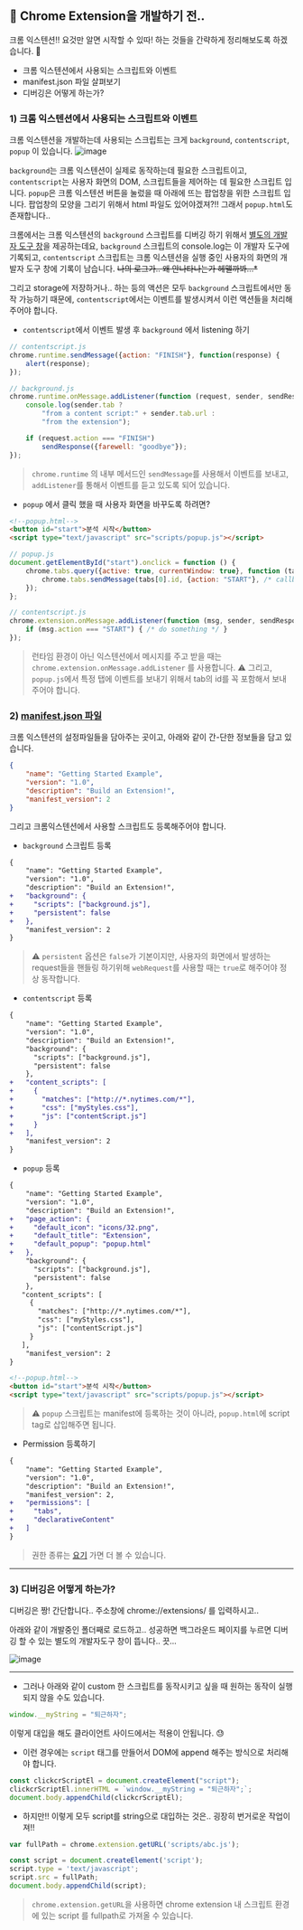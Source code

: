 ## 🔎  Chrome Extension을 개발하기 전..

크롬 익스텐션!! 요것만 알면 시작할 수 있따! 하는 것들을 간략하게 정리해보도록 하겠습니다. 🙂

- 크롬 익스텐션에서 사용되는 스크립트와 이벤트
- manifest.json 파일 살펴보기
- 디버깅은 어떻게 하는가?


### 1) 크롬 익스텐션에서 사용되는 스크립트와 이벤트

크롬 익스텐션을 개발하는데 사용되는 스크립트는 크게 `background`, `contentscript`, `popup` 이 있습니다.
![image](https://user-images.githubusercontent.com/25981942/51577997-2fdcbd00-1eff-11e9-8700-40e487ea9307.png)

`background`는 크롬 익스텐션이 실제로 동작하는데 필요한 스크립트이고,
`contentscript`는 사용자 화면의 DOM, 스크립트들을 제어하는 데 필요한 스크립트 입니다.
`popup`은 크롬 익스텐션 버튼을 눌렀을 때 아래에 뜨는 팝업창을 위한 스크립트 입니다.
팝업창의 모양을 그리기 위해서 html 파일도 있어야겠져?!! 그래서 `popup.html`도 존재합니다..

크롬에서는 크롬 익스텐션의 `background` 스크립트를 디버깅 하기 위해서 [별도의 개발자 도구 창](https://developer.chrome.com/extensions/getstarted#background)을 제공하는데요,
`background` 스크립트의 console.log는 이 개발자 도구에 기록되고,
`contentscript` 스크립트는 크롬 익스텐션을 실행 중인 사용자의 화면의 개발자 도구 창에 기록이 남습니다.
~~나의 로그가.. 왜 안나타나는가 헤맬까봐...*~~

그리고 storage에 저장하거나.. 하는 등의 액션은 모두 `background` 스크립트에서만 동작 가능하기 때문에,
`contentscript`에서는 이벤트를 발생시켜서 이런 액션들을 처리해주어야 합니다.

- `contentscript`에서 이벤트 발생 후 `background` 에서 listening 하기

```js
// contentscript.js
chrome.runtime.sendMessage({action: "FINISH"}, function(response) {
    alert(response);
});
```
```js
// background.js
chrome.runtime.onMessage.addListener(function (request, sender, sendResponse) {
	console.log(sender.tab ?
		"from a content script:" + sender.tab.url :
		"from the extension");

	if (request.action === "FINISH")
		sendResponse({farewell: "goodbye"});
});
```
> `chrome.runtime` 의 내부 메서드인 `sendMessage`를 사용해서 이벤트를 보내고,
>`addListener`를 통해서 이벤트를 듣고 있도록 되어 있습니다.

- `popup` 에서 클릭 했을 때 사용자 화면을 바꾸도록 하려면?

```html
<!--popup.html-->
<button id="start">분석 시작</button>
<script type="text/javascript" src="scripts/popup.js"></script>
```
```js
// popup.js
document.getElementById("start").onclick = function () {
	chrome.tabs.query({active: true, currentWindow: true}, function (tabs) {
		chrome.tabs.sendMessage(tabs[0].id, {action: "START"}, /* callback */);
	});
};
```
```js
// contentscript.js
chrome.extension.onMessage.addListener(function (msg, sender, sendResponse) {
	if (msg.action === "START") { /* do something */ }
});
```
> 런타임 환경이 아닌 익스텐션에서 메시지를 주고 받을 때는
> `chrome.extension.onMessage.addListener` 를 사용합니다.
> ⚠️ 그리고, `popup.js`에서 특정 탭에 이벤트를 보내기 위해서 tab의 id를 꼭 포함해서 보내주어야 합니다.

### 2) [manifest.json 파일](https://developer.chrome.com/extensions/extensions/manifest)
크롬 익스텐션의 설정파일들을 담아주는 곳이고, 아래와 같이 간-단한 정보들을 담고 있습니다.
```json
{
    "name": "Getting Started Example",
    "version": "1.0",
    "description": "Build an Extension!",
    "manifest_version": 2
}
```
그리고 크롬익스텐션에서 사용할 스크립트도 등록해주어야 합니다.

- `background` 스크립트 등록

```diff
{
    "name": "Getting Started Example",
    "version": "1.0",
    "description": "Build an Extension!",
+   "background": {
+     "scripts": ["background.js"],
+     "persistent": false
+   },
    "manifest_version": 2
}
```

> ⚠️ `persistent` 옵션은 `false`가 기본이지만,
> 사용자의 화면에서 발생하는 request들을 핸들링 하기위해
>`webRequest`를 사용할 때는 `true`로 해주어야 정상 동작합니다.

- `contentscript` 등록

```diff
{
    "name": "Getting Started Example",
    "version": "1.0",
    "description": "Build an Extension!",
    "background": {
      "scripts": ["background.js"],
      "persistent": false
    },
+   "content_scripts": [
+     {
+       "matches": ["http://*.nytimes.com/*"],
+       "css": ["myStyles.css"],
+       "js": ["contentScript.js"]
+     }
+   ],
    "manifest_version": 2
}
```
- `popup` 등록

```diff
{
    "name": "Getting Started Example",
    "version": "1.0",
    "description": "Build an Extension!",
+   "page_action": {
+     "default_icon": "icons/32.png",
+     "default_title": "Extension",
+     "default_popup": "popup.html"
+   },
    "background": {
      "scripts": ["background.js"],
      "persistent": false
    },
   "content_scripts": [
     {
       "matches": ["http://*.nytimes.com/*"],
       "css": ["myStyles.css"],
       "js": ["contentScript.js"]
     }
   ],
    "manifest_version": 2
}
```

```html
<!--popup.html-->
<button id="start">분석 시작</button>
<script type="text/javascript" src="scripts/popup.js"></script>
```
> ⚠️ `popup` 스크립트는 manifest에 등록하는 것이 아니라,
> `popup.html`에 script tag로 삽입해주면 됩니다.

- Permission 등록하기

```diff
{
    "name": "Getting Started Example",
    "version": "1.0",
    "description": "Build an Extension!",
    "manifest_version": 2,
+   "permissions": [
+     "tabs",
+     "declarativeContent"
+   ]
}
```
> 권한 종류는 [요기](https://developer.chrome.com/apps/declare_permissions) 가면 더 볼 수 있습니다.

------

### 3) 디버깅은 어떻게 하는가?

디버깅은 짱! 간단합니다..
주소창에 chrome://extensions/ 를 입력하시고..

아래와 같이 개발중인 폴더째로 로드하고..
성공하면 백그라운드 페이지를 누르면 디버깅 할 수 있는 별도의 개발자도구 창이 뜹니다.. 끗...

![image](https://user-images.githubusercontent.com/25981942/51578211-1b4cf480-1f00-11e9-978d-ff51fdea7919.png)

------

- 그러나 아래와 같이 custom 한 스크립트를 동작시키고 싶을 때
   원하는 동작이 실행되지 않을 수도 있습니다.

```js
window.__myString = "퇴근하자";
```
이렇게 대입을 해도 클라이언트 사이드에서는 적용이 안됩니다. 😓

- 이런 경우에는 `script` 태그를 만들어서 DOM에 append 해주는 방식으로 처리해야 합니다.

```js
const clickcrScriptEl = document.createElement("script");
clickcrScriptEl.innerHTML = `window.__myString = "퇴근하자";`;
document.body.appendChild(clickcrScriptEl);
```

- 하지만!! 이렇게 모두 script를 string으로 대입하는 것은.. 굉장히 번거로운 작업이져!!

```js
var fullPath = chrome.extension.getURL('scripts/abc.js');

const script = document.createElement('script');
script.type = 'text/javascript';
script.src = fullPath;
document.body.appendChild(script);
```

> `chrome.extension.getURL`을 사용하면 chrome extension 내 스크립트 환경에 있는
> script 를 fullpath로 가져올 수 있습니다.
